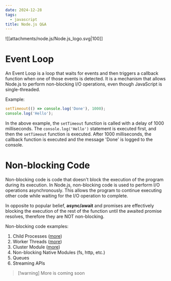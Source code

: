 ```yaml
---
date: 2024-12-28
tags:
  - javascript
title: Node.js Q&A
---
```

![[attachments/node.js/Node.js_logo.svg|100]]
# Event Loop
An Event Loop is a loop that waits for events and then triggers a callback function when one of those events is detected. It is a mechanism that allows Node.js to perform non-blocking I/O operations, even though JavaScript is single-threaded.

Example:
```javascript
setTimeout(() => console.log('Done'), 1000);
console.log('Hello');
```

In the above example, the `setTimeout` function is called with a delay of 1000 milliseconds. The `console.log('Hello')` statement is executed first, and then the `setTimeout` function is executed. After 1000 milliseconds, the callback function is executed and the message 'Done' is logged to the console.

# Non-blocking Code
Non-blocking code is code that doesn't block the execution of the program during its execution. In Node.js, non-blocking code is used to perform I/O operations asynchronously. This allows the program to continue executing other code while waiting for the I/O operation to complete.

In opposite to popular belief, **async/await** and promises are effectively blocking the execution of the rest of the function until the awaited promise resolves, therefore they are NOT non-blocking.

Non-blocking code examples:
1. Child Processes ([more](https://nodejs.org/api/child_process.html))
2. Worker Threads ([more](https://nodejs.org/api/worker_threads.html)) 
3. Cluster Module ([more](https://nodejs.org/api/cluster.html))
4. Non-blocking Native Modules (fs, http, etc.)
5. Queues
6. Streaming APIs


> [!warning] More is coming soon